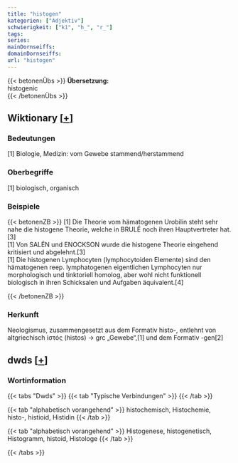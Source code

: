 ```yaml
---
title: "histogen"
kategorien: ["Adjektiv"]
schwierigkeit: ["k1", "h_", "r_"]
tags:
series:
mainDornseiffs:
domainDornseiffs:
url: "histogen"
---
```


{{< betonenÜbs >}}
**Übersetzung:**  
histogenic  
{{< /betonenÜbs >}}

## Wiktionary [[+](https://de.wiktionary.org/wiki/histogen)]

### Bedeutungen
[1] Biologie, Medizin: vom Gewebe stammend/herstammend  

### Oberbegriffe
[1] biologisch, organisch  

### Beispiele
{{< betonenZB >}}
[1] Die Theorie vom hämatogenen Urobilin steht sehr nahe die histogene Theorie, welche in BRULÉ noch ihren Hauptvertreter hat.[3]  
[1] Von SALÉN und ENOCKSON wurde die histogene Theorie eingehend kritisiert und abgelehnt.[3]  
[1] Die histogenen Lymphocyten (lymphocytoiden Elemente) sind den hämatogenen reep. lymphatogenen eigentlichen Lymphocyten nur morphologisch und tinktoriell homolog, aber wohl nicht funktionell biologisch in ihren Schicksalen und Aufgaben äquivalent.[4]  

{{< /betonenZB >}}
### Herkunft
Neologismus, zusammengesetzt aus dem Formativ histo-, entlehnt von altgriechisch ἱστός (histos) → grc „Gewebe“,[1] und dem Formativ -gen[2]  



## dwds [[+](https://www.dwds.de/wb/histogen)]

### Wortinformation
{{< tabs "Dwds" >}}
{{< tab "Typische Verbindungen" >}}
{{< /tab >}}

{{< tab "alphabetisch vorangehend" >}}
histochemisch, Histochemie, histo-, histioid, Histidin
{{< /tab >}}

{{< tab "alphabetisch vorangehend" >}}
Histogenese, histogenetisch, Histogramm, histoid, Histologe
{{< /tab >}}

{{< /tabs >}}

